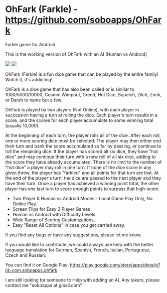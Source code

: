 # OhFark (Farkle) - https://github.com/soboapps/OhFark
Farkle game for Android

This is the working version of OhFark with an AI (Human vs Android)

<img src="http://www.soboapps.com/wp-content/uploads/2015/05/device-2015-08-26-2018281.png">  <img src="http://www.soboapps.com/wp-content/uploads/2015/05/device-2015-08-26-2019251.png">

OhFark (Farkle) is a fun dice game that can be played by the entire family! Watch it, it's addicting!

OhFark is a dice game that has also been called or is similar to 1000/5000/10000, Cosmic Wimpout, Greed, Hot Dice, Squelch, Zilch, Zonk, or Darsh to name but a few. 

OhFark is played by two players (Not Online), with each player in succession having a turn at rolling the dice. Each player's turn results in a score, and the scores for each player accumulate to some winning total (usually 10,000).

At the beginning of each turn, the player rolls all of the dice.
After each roll, one or more scoring dice must be selected.
The player may then either end their turn and bank the score accumulated so far by passing, or continue to roll the remaining dice.
If the player has scored all six dice, they have "hot dice" and may continue their turn with a new roll of all six dice, adding to the score they have already accumulated. There is no limit to the number of "hot dice" a player may roll in one turn.
If none of the dice score in any given throw, the player has "farkled" and all points for that turn are lost.
At the end of the player's turn, the dice are passed to the next player and they have their turn.
Once a player has achieved a winning point total, the other player has one last turn to score enough points to surpass that high-score.

* Two Player & Human vs Android Modes - Local Game Play Only, No Online Play.
* Screen Flips for Easy 2 Player Games
* Human vs Android with Difficulty Levels
* Wide Range of Scoring Customizations.
* Easy "Reset All Options" in case you get carried away.

If you find any bugs or have any suggestions, please let me know.

If you would like to contribute, we could always use help with the better language translation for German, Spanish, French, Italian, Portuguese, Czech and Russian.

You can find it on Google Play:  https://play.google.com/store/apps/details?id=com.soboapps.ohfark

I am still looking for someone to Help with adding an AI.  Any takers, please contact me "soboapps at gmail.com"
